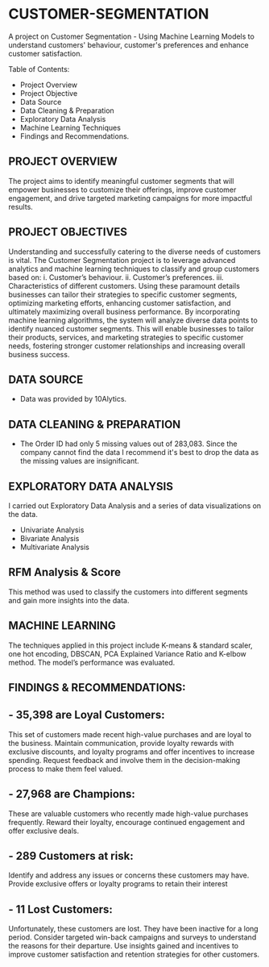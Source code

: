 # CUSTOMER-SEGMENTATION
A project on Customer Segmentation - Using Machine Learning Models to understand customers' behaviour, customer's preferences and enhance customer satisfaction.

Table of Contents:
-	Project Overview
-	Project Objective
-	Data Source
-	Data Cleaning & Preparation
-	Exploratory Data Analysis
-	Machine Learning Techniques
-	Findings and Recommendations.

## PROJECT OVERVIEW
The project aims to identify meaningful customer segments that will empower businesses to customize their offerings, improve customer engagement, and drive targeted marketing campaigns for more impactful results.

## PROJECT OBJECTIVES
Understanding and successfully catering to the diverse needs of customers is vital. The Customer Segmentation project is to leverage advanced analytics and machine learning techniques to classify and group customers based on:
i.	Customer’s behaviour.
ii.	Customer’s preferences.
iii.	Characteristics of different customers.
Using these paramount details businesses can tailor their strategies to specific customer segments, optimizing marketing efforts, enhancing customer satisfaction, and ultimately maximizing overall business performance.
By incorporating machine learning algorithms, the system will analyze diverse data points to identify nuanced customer segments. This will enable businesses to tailor their products, services, and marketing strategies to specific customer needs, fostering stronger customer relationships and increasing overall business success.

## DATA SOURCE
-	Data was provided by 10Alytics.

## DATA CLEANING & PREPARATION
-	The Order ID had only 5 missing values out of 283,083. Since the company cannot find the data I recommend it's best to drop the data as the missing values are insignificant.

## EXPLORATORY DATA ANALYSIS
I carried out Exploratory Data Analysis and a series of data visualizations on the data.
-	Univariate Analysis
-	Bivariate Analysis
-	Multivariate Analysis

## RFM Analysis & Score
This method was used to classify the customers into different segments and gain more insights into the data.

## MACHINE LEARNING 
The techniques applied in this project include K-means & standard scaler, one hot encoding, DBSCAN, PCA Explained Variance Ratio and K-elbow method.
The model’s performance was evaluated. 

## FINDINGS & RECOMMENDATIONS:
## - 35,398 are Loyal Customers: 
This set of customers made recent high-value purchases and are loyal to the business.
Maintain communication, provide loyalty rewards with exclusive discounts, and loyalty programs and offer incentives to increase spending.
Request feedback and involve them in the decision-making process to make them feel valued.
## - 27,968 are Champions: 
These are valuable customers who recently made high-value purchases frequently. 
Reward their loyalty, encourage continued engagement and offer exclusive deals.
## - 289 Customers at risk:  
Identify and address any issues or concerns these customers may have.
Provide exclusive offers or loyalty programs to retain their interest
## - 11 Lost Customers: 
Unfortunately, these customers are lost. They have been inactive for a long period.
Consider targeted win-back campaigns and surveys to understand the reasons for their departure. 
Use insights gained and incentives to improve customer satisfaction and retention strategies for 
other customers.

